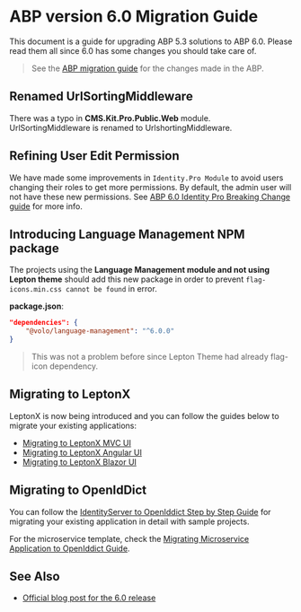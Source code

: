 # ABP version 6.0 Migration Guide

This document is a guide for upgrading ABP 5.3 solutions to ABP 6.0. Please read them all since 6.0 has some changes you should take care of.

> See the [ABP migration guide](https://docs.abp.io/en/abp/6.0/Migration-Guides/Abp-6_0) for the changes made in the ABP.

## Renamed UrlSortingMiddleware

There was a typo in **CMS.Kit.Pro.Public.Web** module. UrlSortingMiddleware is renamed to UrlshortingMiddleware. 

## Refining User Edit Permission

We have made some improvements in `Identity.Pro Module` to avoid users changing their roles to get more permissions. By default, the admin user will not have these new permissions. See [ABP 6.0 Identity Pro Breaking Change guide](v6.0-identity-pro.md) for more info.

## Introducing Language Management NPM package

The projects using the **Language Management module and not using Lepton theme** should add this new package in order to prevent `flag-icons.min.css cannot be found` in error. 

**package.json**:

```json
"dependencies": {
    "@volo/language-management": "^6.0.0"
}
```

> This was not a problem before since Lepton Theme had already flag-icon dependency.

## Migrating to LeptonX

LeptonX is now being introduced and you can follow the guides below to migrate your existing applications:

- [Migrating to LeptonX MVC UI](../../../ui-themes/lepton-x/mvc.md)
- [Migrating to LeptonX Angular UI](../../../ui-themes/lepton-x/angular.md)
- [Migrating to LeptonX Blazor UI](../../../ui-themes/lepton-x/blazor.md)

## Migrating to OpenIdDict

You can follow the [IdentityServer to OpenIddict Step by Step Guide](openiddict-step-by-step.md) for migrating your existing application in detail with sample projects.

For the microservice template, check the [Migrating Microservice Application to OpenIddict Guide](openiddict-microservice.md).

## See Also

* [Official blog post for the 6.0 release](https://blog.abp.io/abp/ABP.IO-Platform-6.0-RC-Has-Been-Published)
